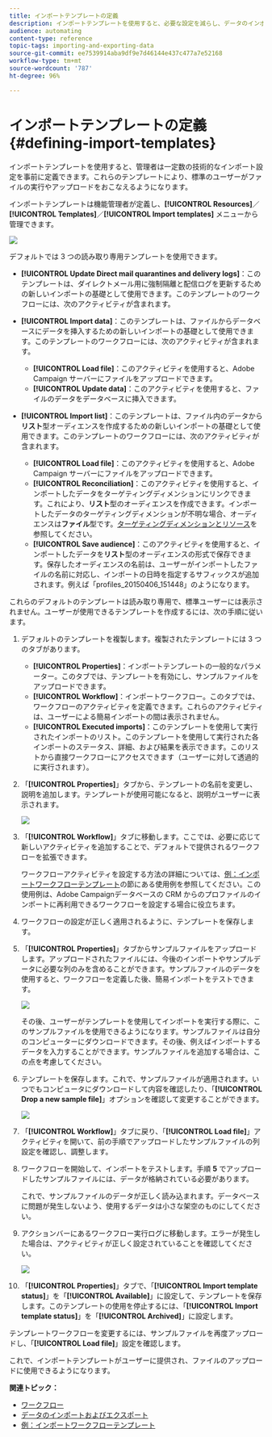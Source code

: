 ```yaml
---
title: インポートテンプレートの定義
description: インポートテンプレートを使用すると、必要な設定を減らし、データのインポートを高速化できます。
audience: automating
content-type: reference
topic-tags: importing-and-exporting-data
source-git-commit: ee7539914aba9df9e7d46144e437c477a7e52168
workflow-type: tm+mt
source-wordcount: '787'
ht-degree: 96%

---
```



# インポートテンプレートの定義{#defining-import-templates}

インポートテンプレートを使用すると、管理者は一定数の技術的なインポート設定を事前に定義できます。これらのテンプレートにより、標準のユーザーがファイルの実行やアップロードをおこなえるようになります。

インポートテンプレートは機能管理者が定義し、**[!UICONTROL Resources]**／**[!UICONTROL Templates]**／**[!UICONTROL Import templates]** メニューから管理できます。

![](assets/import_template_list.png)

デフォルトでは 3 つの読み取り専用テンプレートを使用できます。

* **[!UICONTROL Update Direct mail quarantines and delivery logs]**：このテンプレートは、ダイレクトメール用に強制隔離と配信ログを更新するための新しいインポートの基礎として使用できます。このテンプレートのワークフローには、次のアクティビティが含まれます。
* **[!UICONTROL Import data]**：このテンプレートは、ファイルからデータベースにデータを挿入するための新しいインポートの基礎として使用できます。このテンプレートのワークフローには、次のアクティビティが含まれます。

   * **[!UICONTROL Load file]**：このアクティビティを使用すると、Adobe Campaign サーバーにファイルをアップロードできます。
   * **[!UICONTROL Update data]**：このアクティビティを使用すると、ファイルのデータをデータベースに挿入できます。

* **[!UICONTROL Import list]**：このテンプレートは、ファイル内のデータから&#x200B;**リスト**&#x200B;型オーディエンスを作成するための新しいインポートの基礎として使用できます。このテンプレートのワークフローには、次のアクティビティが含まれます。

   * **[!UICONTROL Load file]**：このアクティビティを使用すると、Adobe Campaign サーバーにファイルをアップロードできます。
   * **[!UICONTROL Reconciliation]**：このアクティビティを使用すると、インポートしたデータをターゲティングディメンションにリンクできます。これにより、**リスト**&#x200B;型のオーディエンスを作成できます。インポートしたデータのターゲティングディメンションが不明な場合、オーディエンスは&#x200B;**ファイル**&#x200B;型です。[ターゲティングディメンションとリソース](../../automating/using/query.md#targeting-dimensions-and-resources)を参照してください。
   * **[!UICONTROL Save audience]**：このアクティビティを使用すると、インポートしたデータを&#x200B;**リスト**&#x200B;型のオーディエンスの形式で保存できます。保存したオーディエンスの名前は、ユーザーがインポートしたファイルの名前に対応し、インポートの日時を指定するサフィックスが追加されます。例えば「profiles_20150406_151448」のようになります。

これらのデフォルトのテンプレートは読み取り専用で、標準ユーザーには表示されません。ユーザーが使用できるテンプレートを作成するには、次の手順に従います。

1. デフォルトのテンプレートを複製します。複製されたテンプレートには 3 つのタブがあります。

   * **[!UICONTROL Properties]**：インポートテンプレートの一般的なパラメーター。このタブでは、テンプレートを有効にし、サンプルファイルをアップロードできます。
   * **[!UICONTROL Workflow]**：インポートワークフロー。このタブでは、ワークフローのアクティビティを定義できます。これらのアクティビティは、ユーザーによる簡易インポートの間は表示されません。
   * **[!UICONTROL Executed imports]**：このテンプレートを使用して実行されたインポートのリスト。このテンプレートを使用して実行された各インポートのステータス、詳細、および結果を表示できます。このリストから直接ワークフローにアクセスできます（ユーザーに対して透過的に実行されます）。

1. 「**[!UICONTROL Properties]**」タブから、テンプレートの名前を変更し、説明を追加します。テンプレートが使用可能になると、説明がユーザーに表示されます。

   ![](assets/simplified_import_model1.png)

1. 「**[!UICONTROL Workflow]**」タブに移動します。ここでは、必要に応じて新しいアクティビティを追加することで、デフォルトで提供されるワークフローを拡張できます。

   ワークフローアクティビティを設定する方法の詳細については、[例：インポートワークフローテンプレート](../../automating/using/creating-import-workflow-templates.md)の節にある使用例を参照してください。この使用例は、Adobe Campaignデータベースの CRM からのプロファイルのインポートに再利用できるワークフローを設定する場合に役立ちます。

1. ワークフローの設定が正しく適用されるように、テンプレートを保存します。
1. 「**[!UICONTROL Properties]**」タブからサンプルファイルをアップロードします。アップロードされたファイルには、今後のインポートやサンプルデータに必要な列のみを含めることができます。サンプルファイルのデータを使用すると、ワークフローを定義した後、簡易インポートをテストできます。

   ![](assets/import_template_sample.png)

   その後、ユーザーがテンプレートを使用してインポートを実行する際に、このサンプルファイルを使用できるようになります。サンプルファイルは自分のコンピューターにダウンロードできます。その後、例えばインポートするデータを入力することができます。サンプルファイルを追加する場合は、この点を考慮してください。

1. テンプレートを保存します。これで、サンプルファイルが適用されます。いつでもコンピュータにダウンロードして内容を確認したり、「**[!UICONTROL Drop a new sample file]**」オプションを確認して変更することができます。

   ![](assets/simplified_import_model2.png)

1. 「**[!UICONTROL Workflow]**」タブに戻り、「**[!UICONTROL Load file]**」アクティビティを開いて、前の手順でアップロードしたサンプルファイルの列設定を確認し、調整します。
1. ワークフローを開始して、インポートをテストします。手順 **5** でアップロードしたサンプルファイルには、データが格納されている必要があります。

   これで、サンプルファイルのデータが正しく読み込まれます。データベースに問題が発生しないよう、使用するデータは小さな架空のものにしてください。

1. アクションバーにあるワークフロー実行ログに移動します。エラーが発生した場合は、アクティビティが正しく設定されていることを確認してください。

   ![](assets/simplified_import_model3.png)

1. 「**[!UICONTROL Properties]**」タブで、「**[!UICONTROL Import template status]**」を「**[!UICONTROL Available]**」に設定して、テンプレートを保存します。このテンプレートの使用を停止するには、「**[!UICONTROL Import template status]**」を「**[!UICONTROL Archived]**」に設定します。

テンプレートワークフローを変更するには、サンプルファイルを再度アップロードし、「**[!UICONTROL Load file]**」設定を確認します。

これで、インポートテンプレートがユーザーに提供され、ファイルのアップロードに使用できるようになります。

**関連トピック：**

* [ワークフロー](../../automating/using/get-started-workflows.md)
* [データのインポートおよびエクスポート](../../automating/using/about-data-import-and-export.md)
* [例：インポートワークフローテンプレート](../../automating/using/creating-import-workflow-templates.md)

